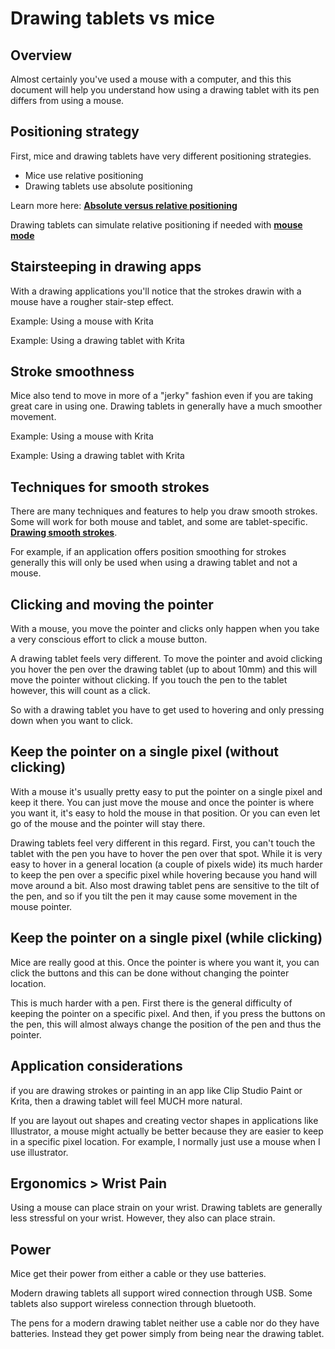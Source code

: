 # Drawing tablets vs mice

## Overview

Almost certainly you've used a mouse with a computer, and this this document will help you understand how using a drawing tablet with its pen differs from using a mouse.

## Positioning strategy

First, mice and drawing tablets have very different positioning strategies.

* Mice use relative positioning
* Drawing tablets use absolute positioning

Learn more here: [**Absolute versus relative positioning**](../guides/core-features/absolute-versus-relative-positioning.md)&#x20;

Drawing tablets can simulate relative positioning if needed with [**mouse mode**](../guides/core-features/mouse-mode.md)

## **Stairsteeping in drawing apps**

With a drawing applications you'll notice that the strokes drawin with a mouse have a rougher stair-step effect.

Example: Using a mouse with Krita

Example: Using a drawing tablet with Krita

## **Stroke smoothness**

Mice also tend to move in more of a "jerky" fashion even if you are taking great care in using one. Drawing tablets in generally have a much smoother movement.

Example: Using a mouse with Krita

Example: Using a drawing tablet with Krita

## Techniques for smooth strokes

There are many techniques and features to help you draw smooth strokes. Some will work for both mouse and tablet, and some are tablet-specific. [**Drawing smooth strokes**](../guides/drawing/drawing-smooth-strokes.md).

For example, if an application offers position smoothing for strokes generally this will only be used when using a drawing tablet and not a mouse.&#x20;

## **Clicking and moving the pointer**&#x20;

With a mouse, you move the pointer and clicks only happen when you take a very conscious effort to click a mouse button.&#x20;

A drawing tablet feels very different. To move the pointer and avoid clicking you hover the pen over the drawing tablet (up to about 10mm) and this will move the pointer without clicking. If you touch the pen to the tablet however, this will count as a click.

So with a drawing tablet you have to get used to hovering and only pressing down when you want to click.&#x20;

## **Keep the pointer on a single pixel (without clicking)**

With a mouse it's usually pretty easy to put the pointer on a single pixel and keep it there. You can just move the mouse and once the pointer is where you want it, it's easy to hold the mouse in that position. Or you can even let go of the mouse and the pointer will stay there.&#x20;

Drawing tablets feel very different in this regard. First, you can't touch the tablet with the pen you have to hover the pen over that spot. While it is very easy to hover in a general location (a couple of pixels wide) its much harder to keep the pen over a specific pixel while hovering because you hand will move around a bit. Also most drawing tablet pens are sensitive to the tilt of the pen, and so if you tilt the pen it may cause some movement in the mouse pointer.

## **Keep the pointer on a single pixel (while clicking)**

Mice are really good at this. Once the pointer is where you want it, you can click the buttons and this can be done without changing the pointer location.

This is much harder with a pen. First there is the general difficulty of keeping the pointer on a specific pixel. And then, if you press the buttons on the pen, this will almost always change the position of the pen and thus the pointer.

## Application considerations

if you are drawing strokes  or painting in an app like Clip Studio Paint or Krita, then a drawing tablet will feel MUCH more natural.

If you are layout out shapes and creating vector shapes in applications like Illustrator, a mouse might actually be better because they are easier to keep in a specific pixel location. For example, I normally just use a mouse when I use illustrator.

## Ergonomics > Wrist Pain

Using a mouse can place strain on your wrist. Drawing tablets are generally less stressful on your wrist. However, they also can place strain.&#x20;

## Power

Mice get their power from either a cable or they use batteries.

Modern drawing tablets all support wired connection through USB. Some tablets also support wireless connection through bluetooth.

The pens for a modern drawing tablet neither use a cable nor do they have batteries. Instead they get power simply from being near the drawing tablet.



